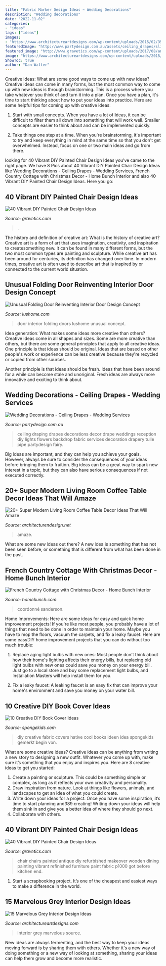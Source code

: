 ```yaml
---
title: "Fabric Marker Design Ideas ~ Wedding Decorations"
description: "Wedding decorations"
date: "2022-11-02"
categories:
- "ideas"
tags: ["ideas"]
images:
- "https://www.architectureartdesigns.com/wp-content/uploads/2015/02/350.jpg"
featuredImage: "http://www.partydesign.com.au/assets/ceiling_drapes/slider/Ceiling-Drapes-22.jpg"
featured_image: "http://www.gravetics.com/wp-content/uploads/2017/08/antique-chair.jpg"
image: "https://www.architectureartdesigns.com/wp-content/uploads/2015/02/350.jpg"
ShowToc: true
author: "Dan Walter"
---
```



Creative ideas: What are some good ways to come up with new ideas?
Creative ideas can come in many forms, but the most common way to come up with new ideas is through brainstorming. This is a process where you take whatever you think of and turn it into a plan. Once you have a plan, it's time to start thinking about how to put your ideas into practice. Here are some helpful tips for coming up with creative ideas:
1) Start with small concepts. When you have a lot of Ideas, it can be difficult to filter them all down into something that will work well. Smaller concepts are easier to think about and can be implemented quickly.

2) Take things one step at a time. When you're brainstorming, it's important to try and keep everything in mind at the same time so that you don't get overwhelmed. Instead, focus on one or two main ideas and go from there.

	

		
looking for 40 Vibrant DIY Painted Chair Design Ideas you've came to the right page. We have 8 Pics about 40 Vibrant DIY Painted Chair Design Ideas like Wedding Decorations - Ceiling Drapes - Wedding Services, French Country Cottage with Christmas Decor - Home Bunch Interior and also 40 Vibrant DIY Painted Chair Design Ideas. Here you go:
		
    
## 40 Vibrant DIY Painted Chair Design Ideas

<img loading=lazy src="https://www.gravetics.com/wp-content/uploads/2017/08/Gilded-gold-painted-navy-blue-chair..jpg" onerror="this.onerror=null;this.src='https://tse4.mm.bing.net/th?id=OIP.U59lZe48XLfWxBvdVAA3rgHaJ3&amp;pid=15.1';" alt="40 Vibrant DIY Painted Chair Design Ideas">

_Source: gravetics.com_

>. 

	

The history and definition of creative art: What is the history of creative art?
Creative art is a form of art that uses imagination, creativity, and inspiration to createsomething new. It can be found in many different forms, but the two most common types are painting and sculpture. While creative art has been around for centuries, its definition has changed over time. In modern times, creative art is often used to describe art that is inspired by or connected to the current world situation.

    
## Unusual Folding Door Reinventing Interior Door Design Concept

<img loading=lazy src="https://www.lushome.com/wp-content/uploads/2012/09/interior-doors-matharoo-curtain-door-2.jpg" onerror="this.onerror=null;this.src='https://tse2.mm.bing.net/th?id=OIP.cZo8rV9rhDOx2X87DvpdhgAAAA&amp;pid=15.1';" alt="Unusual Folding Door Reinventing Interior Door Design Concept">

_Source: lushome.com_

>door interior folding doors lushome unusual concept. 

	

Idea generation: What makes some ideas more creative than others?
Creative ideas come in all shapes and sizes. Some are more creative than others, but there are some general principles that apply to all creative ideas.
One principle is that ideas should be original. Ideas that are based on other people's work or experience can be less creative because they're recycled or copied from other sources.

Another principle is that ideas should be fresh. Ideas that have been around for a while can become stale and unoriginal. Fresh ideas are always more innovative and exciting to think about.

    
## Wedding Decorations - Ceiling Drapes - Wedding Services

<img loading=lazy src="http://www.partydesign.com.au/assets/ceiling_drapes/slider/Ceiling-Drapes-22.jpg" onerror="this.onerror=null;this.src='https://tse3.mm.bing.net/th?id=OIP.FQ9-Sox2b2-slvMw-pCndQHaEL&amp;pid=15.1';" alt="Wedding Decorations - Ceiling Drapes - Wedding Services">

_Source: partydesign.com.au_

>ceiling draping drapes decorations decor drape weddings reception diy lights flowers backdrop fabric services decoration drapery tulle pipe partydesign fairy. 

	

Big ideas are important, and they can help you achieve your goals. However, always be sure to consider the consequences of your ideas before bringing them to fruition. Big ideas can be a great way to spark new interest in a topic, but they can also have serious consequences if not executed correctly.

    
## 20+ Super Modern Living Room Coffee Table Decor Ideas That Will Amaze

<img loading=lazy src="https://cdn.architecturendesign.net/wp-content/uploads/2015/11/AD-14-white-romantic-living-room-decor-1.jpg" onerror="this.onerror=null;this.src='https://tse3.mm.bing.net/th?id=OIP.y4fSx30uIrSH4em97YxqaQHaLJ&amp;pid=15.1';" alt="20+ Super Modern Living Room Coffee Table Decor Ideas That Will Amaze">

_Source: architecturendesign.net_

>amaze. 

	

What are some new ideas out there?
A new idea is something that has not been seen before, or something that is different from what has been done in the past.

    
## French Country Cottage With Christmas Decor - Home Bunch Interior

<img loading=lazy src="https://www.homebunch.com/wp-content/uploads/French-Bedroom-Design.jpg" onerror="this.onerror=null;this.src='https://tse3.mm.bing.net/th?id=OIP.7H5TrRCrvcV3qdLmcsQi5wHaKx&amp;pid=15.1';" alt="French Country Cottage with Christmas Decor - Home Bunch Interior">

_Source: homebunch.com_

>coordonné sanderson. 

	

Home Improvements: Here are some ideas for easy and quick home improvement projects!
If you're like most people, you probably have a lot of things that need to be done in order to maintain your home. Maybe you have to mop the floors, vacuum the carpets, and fix a leaky faucet. Here are some easyDIY home improvement projects that you can do without too much trouble:
1. Replace aging light bulbs with new ones: Most people don't think about how their home's lighting affects their energy bills, but replacing old light bulbs with new ones could save you money on your energy bill. Just go to a local store and buy some replacement light bulbs, and Installation Masters will help install them for you.

2. Fix a leaky faucet: A leaking faucet is an easy fix that can improve your home's environment and save you money on your water bill.

    
## 10 Creative DIY Book Cover Ideas

<img loading=lazy src="http://spongekids.com/wp-content/uploads/2015/09/1-fabric-book-cover.jpg" onerror="this.onerror=null;this.src='https://tse3.mm.bing.net/th?id=OIP.KZDOxBZwbBBHNdekzlFSOQHaK4&amp;pid=15.1';" alt="10 Creative DIY Book Cover Ideas">

_Source: spongekids.com_

>diy creative fabric covers hative cool books ideen idea spongekids gemerkt begin von. 

	

What are some creative ideas?
Creative ideas can be anything from writing a new story to designing a new outfit. Whatever you come up with, make sure it’s something that you enjoy and inspires you. Here are 8 creative ideas to get you started: 
1) Create a painting or sculpture. This could be something simple or complex, as long as it reflects your own creativity and personality. 
2) Draw inspiration from nature. Look at things like flowers, animals, and landscapes to get an idea of what you could create. 
3) Write down your ideas for a project. Once you have some inspiration, it’s time to start planning and389 creating! Writing down your ideas will help them sink in and give you a better idea of where they should go next. 
4) Collaborate with others.

    
## 40 Vibrant DIY Painted Chair Design Ideas

<img loading=lazy src="http://www.gravetics.com/wp-content/uploads/2017/08/antique-chair.jpg" onerror="this.onerror=null;this.src='https://tse3.mm.bing.net/th?id=OIP.kbwF7QJYMqQxUS2c2jpkCwHaJ4&amp;pid=15.1';" alt="40 Vibrant DIY Painted Chair Design Ideas">

_Source: gravetics.com_

>chair chairs painted antique diy refurbished makeover wooden dining painting vibrant refinished furniture paint fabric p1000 got before kitchen end. 

	

1. Start a scrapbooking project. It’s one of the cheapest and easiest ways to make a difference in the world.

    
## 15 Marvelous Grey Interior Design Ideas

<img loading=lazy src="https://www.architectureartdesigns.com/wp-content/uploads/2015/02/350.jpg" onerror="this.onerror=null;this.src='https://tse4.mm.bing.net/th?id=OIP.GN_k-jANKExeVS0_5MYepgHaFh&amp;pid=15.1';" alt="15 Marvelous Grey Interior Design Ideas">

_Source: architectureartdesigns.com_

>interior grey marvelous source. 

	

New ideas are always fermenting, and the best way to keep your ideas moving forward is by sharing them with others. Whether it's a new way of doing something or a new way of looking at something, sharing your ideas can help them grow and become more realistic.

